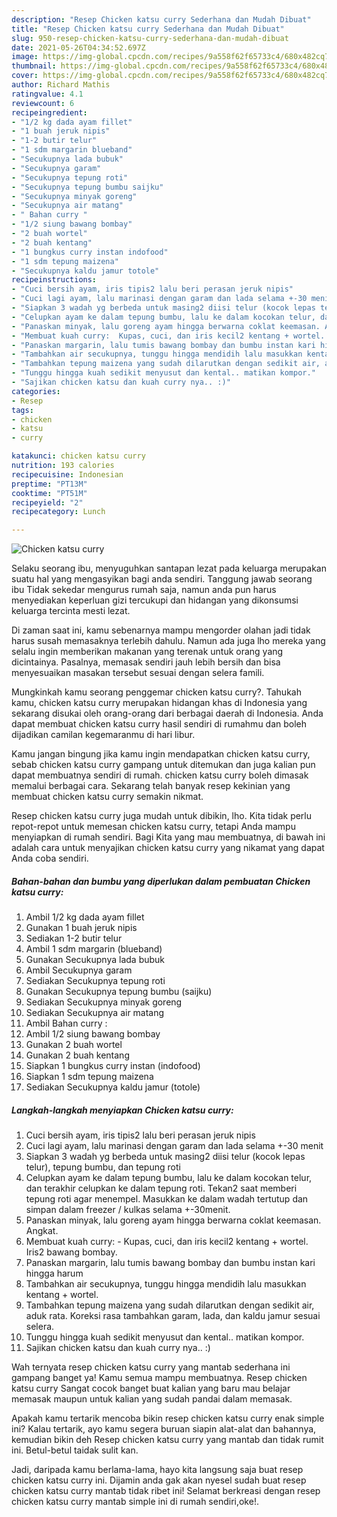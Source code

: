 ```yaml
---
description: "Resep Chicken katsu curry Sederhana dan Mudah Dibuat"
title: "Resep Chicken katsu curry Sederhana dan Mudah Dibuat"
slug: 950-resep-chicken-katsu-curry-sederhana-dan-mudah-dibuat
date: 2021-05-26T04:34:52.697Z
image: https://img-global.cpcdn.com/recipes/9a558f62f65733c4/680x482cq70/chicken-katsu-curry-foto-resep-utama.jpg
thumbnail: https://img-global.cpcdn.com/recipes/9a558f62f65733c4/680x482cq70/chicken-katsu-curry-foto-resep-utama.jpg
cover: https://img-global.cpcdn.com/recipes/9a558f62f65733c4/680x482cq70/chicken-katsu-curry-foto-resep-utama.jpg
author: Richard Mathis
ratingvalue: 4.1
reviewcount: 6
recipeingredient:
- "1/2 kg dada ayam fillet"
- "1 buah jeruk nipis"
- "1-2 butir telur"
- "1 sdm margarin blueband"
- "Secukupnya lada bubuk"
- "Secukupnya garam"
- "Secukupnya tepung roti"
- "Secukupnya tepung bumbu saijku"
- "Secukupnya minyak goreng"
- "Secukupnya air matang"
- " Bahan curry "
- "1/2 siung bawang bombay"
- "2 buah wortel"
- "2 buah kentang"
- "1 bungkus curry instan indofood"
- "1 sdm tepung maizena"
- "Secukupnya kaldu jamur totole"
recipeinstructions:
- "Cuci bersih ayam, iris tipis2 lalu beri perasan jeruk nipis"
- "Cuci lagi ayam, lalu marinasi dengan garam dan lada selama +-30 menit"
- "Siapkan 3 wadah yg berbeda untuk masing2 diisi telur (kocok lepas telur), tepung bumbu, dan tepung roti"
- "Celupkan ayam ke dalam tepung bumbu, lalu ke dalam kocokan telur, dan terakhir celupkan ke dalam tepung roti. Tekan2 saat memberi tepung roti agar menempel. Masukkan ke dalam wadah tertutup dan simpan dalam freezer / kulkas selama +-30menit."
- "Panaskan minyak, lalu goreng ayam hingga berwarna coklat keemasan. Angkat."
- "Membuat kuah curry:  Kupas, cuci, dan iris kecil2 kentang + wortel. Iris2 bawang bombay."
- "Panaskan margarin, lalu tumis bawang bombay dan bumbu instan kari hingga harum"
- "Tambahkan air secukupnya, tunggu hingga mendidih lalu masukkan kentang + wortel."
- "Tambahkan tepung maizena yang sudah dilarutkan dengan sedikit air, aduk rata. Koreksi rasa tambahkan garam, lada, dan kaldu jamur sesuai selera."
- "Tunggu hingga kuah sedikit menyusut dan kental.. matikan kompor."
- "Sajikan chicken katsu dan kuah curry nya.. :)"
categories:
- Resep
tags:
- chicken
- katsu
- curry

katakunci: chicken katsu curry 
nutrition: 193 calories
recipecuisine: Indonesian
preptime: "PT13M"
cooktime: "PT51M"
recipeyield: "2"
recipecategory: Lunch

---
```



![Chicken katsu curry](https://img-global.cpcdn.com/recipes/9a558f62f65733c4/680x482cq70/chicken-katsu-curry-foto-resep-utama.jpg)

Selaku seorang ibu, menyuguhkan santapan lezat pada keluarga merupakan suatu hal yang mengasyikan bagi anda sendiri. Tanggung jawab seorang ibu Tidak sekedar mengurus rumah saja, namun anda pun harus menyediakan keperluan gizi tercukupi dan hidangan yang dikonsumsi keluarga tercinta mesti lezat.

Di zaman  saat ini, kamu sebenarnya mampu mengorder olahan jadi tidak harus susah memasaknya terlebih dahulu. Namun ada juga lho mereka yang selalu ingin memberikan makanan yang terenak untuk orang yang dicintainya. Pasalnya, memasak sendiri jauh lebih bersih dan bisa menyesuaikan masakan tersebut sesuai dengan selera famili. 



Mungkinkah kamu seorang penggemar chicken katsu curry?. Tahukah kamu, chicken katsu curry merupakan hidangan khas di Indonesia yang sekarang disukai oleh orang-orang dari berbagai daerah di Indonesia. Anda dapat membuat chicken katsu curry hasil sendiri di rumahmu dan boleh dijadikan camilan kegemaranmu di hari libur.

Kamu jangan bingung jika kamu ingin mendapatkan chicken katsu curry, sebab chicken katsu curry gampang untuk ditemukan dan juga kalian pun dapat membuatnya sendiri di rumah. chicken katsu curry boleh dimasak memalui berbagai cara. Sekarang telah banyak resep kekinian yang membuat chicken katsu curry semakin nikmat.

Resep chicken katsu curry juga mudah untuk dibikin, lho. Kita tidak perlu repot-repot untuk memesan chicken katsu curry, tetapi Anda mampu menyiapkan di rumah sendiri. Bagi Kita yang mau membuatnya, di bawah ini adalah cara untuk menyajikan chicken katsu curry yang nikamat yang dapat Anda coba sendiri.

<!--inarticleads1-->

##### Bahan-bahan dan bumbu yang diperlukan dalam pembuatan Chicken katsu curry:

1. Ambil 1/2 kg dada ayam fillet
1. Gunakan 1 buah jeruk nipis
1. Sediakan 1-2 butir telur
1. Ambil 1 sdm margarin (blueband)
1. Gunakan Secukupnya lada bubuk
1. Ambil Secukupnya garam
1. Sediakan Secukupnya tepung roti
1. Gunakan Secukupnya tepung bumbu (saijku)
1. Sediakan Secukupnya minyak goreng
1. Sediakan Secukupnya air matang
1. Ambil  Bahan curry :
1. Ambil 1/2 siung bawang bombay
1. Gunakan 2 buah wortel
1. Gunakan 2 buah kentang
1. Siapkan 1 bungkus curry instan (indofood)
1. Siapkan 1 sdm tepung maizena
1. Sediakan Secukupnya kaldu jamur (totole)




<!--inarticleads2-->

##### Langkah-langkah menyiapkan Chicken katsu curry:

1. Cuci bersih ayam, iris tipis2 lalu beri perasan jeruk nipis
1. Cuci lagi ayam, lalu marinasi dengan garam dan lada selama +-30 menit
1. Siapkan 3 wadah yg berbeda untuk masing2 diisi telur (kocok lepas telur), tepung bumbu, dan tepung roti
1. Celupkan ayam ke dalam tepung bumbu, lalu ke dalam kocokan telur, dan terakhir celupkan ke dalam tepung roti. Tekan2 saat memberi tepung roti agar menempel. Masukkan ke dalam wadah tertutup dan simpan dalam freezer / kulkas selama +-30menit.
1. Panaskan minyak, lalu goreng ayam hingga berwarna coklat keemasan. Angkat.
1. Membuat kuah curry:  - Kupas, cuci, dan iris kecil2 kentang + wortel. Iris2 bawang bombay.
1. Panaskan margarin, lalu tumis bawang bombay dan bumbu instan kari hingga harum
1. Tambahkan air secukupnya, tunggu hingga mendidih lalu masukkan kentang + wortel.
1. Tambahkan tepung maizena yang sudah dilarutkan dengan sedikit air, aduk rata. Koreksi rasa tambahkan garam, lada, dan kaldu jamur sesuai selera.
1. Tunggu hingga kuah sedikit menyusut dan kental.. matikan kompor.
1. Sajikan chicken katsu dan kuah curry nya.. :)




Wah ternyata resep chicken katsu curry yang mantab sederhana ini gampang banget ya! Kamu semua mampu membuatnya. Resep chicken katsu curry Sangat cocok banget buat kalian yang baru mau belajar memasak maupun untuk kalian yang sudah pandai dalam memasak.

Apakah kamu tertarik mencoba bikin resep chicken katsu curry enak simple ini? Kalau tertarik, ayo kamu segera buruan siapin alat-alat dan bahannya, kemudian bikin deh Resep chicken katsu curry yang mantab dan tidak rumit ini. Betul-betul taidak sulit kan. 

Jadi, daripada kamu berlama-lama, hayo kita langsung saja buat resep chicken katsu curry ini. Dijamin anda gak akan nyesel sudah buat resep chicken katsu curry mantab tidak ribet ini! Selamat berkreasi dengan resep chicken katsu curry mantab simple ini di rumah sendiri,oke!.


